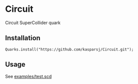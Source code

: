 # Circuit
Circuit SuperCollider quark

## Installation

`Quarks.install("https://github.com/kasparsj/Circuit.git");`

## Usage

See [examples/test.scd](https://github.com/kasparsj/Circuit/blob/main/examples/test.scd)
